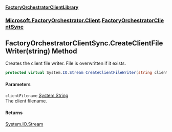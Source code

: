 #### [FactoryOrchestratorClientLibrary](./FactoryOrchestratorClientLibrary.md 'FactoryOrchestratorClientLibrary')
### [Microsoft.FactoryOrchestrator.Client](./Microsoft-FactoryOrchestrator-Client.md 'Microsoft.FactoryOrchestrator.Client').[FactoryOrchestratorClientSync](./Microsoft-FactoryOrchestrator-Client-FactoryOrchestratorClientSync.md 'Microsoft.FactoryOrchestrator.Client.FactoryOrchestratorClientSync')
## FactoryOrchestratorClientSync.CreateClientFileWriter(string) Method
Creates the client file writer. File is overwritten if it exists.  
```csharp
protected virtual System.IO.Stream CreateClientFileWriter(string clientFilename);
```
#### Parameters
<a name='Microsoft-FactoryOrchestrator-Client-FactoryOrchestratorClientSync-CreateClientFileWriter(string)-clientFilename'></a>
`clientFilename` [System.String](https://docs.microsoft.com/en-us/dotnet/api/System.String 'System.String')  
The client filename.  
  
#### Returns
[System.IO.Stream](https://docs.microsoft.com/en-us/dotnet/api/System.IO.Stream 'System.IO.Stream')  
  
